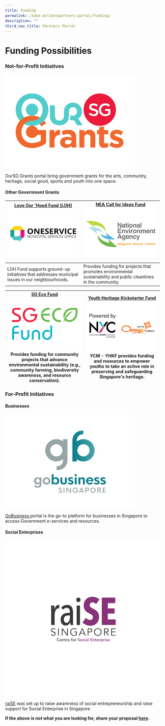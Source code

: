 ```yaml
---
title: Funding
permalink: /take-action/partners-portal/funding/
description: ""
third_nav_title: Partners Portal
---
```

# Funding Possibilities


### Not-for-Profit Initiatives 

[![](/images/oursggrants_logo.png)](https://oursggrants.gov.sg)

OurSG Grants portal bring government grants for the arts, community, heritage, social good, sports and youth into one space. 

#### Other Government Grants

| [Love Our 'Hood Fund (LOH)](https://go.gov.sg/fund-application)![](/images/Opportunities/mso-logo_422x304.jpg)| [NEA Call for Ideas Fund](https://www.nea.gov.sg/programmes-grants/grants-and-awards/call-for-ideas-fund) ![](/images/Opportunities/nea-logo_422x304.jpg) |
| -------- | -------- | 
|LOH Fund supports ground-up initiatives that addresses municipal issues in our neighbourhoods. | Provides funding for projects that promotes environmental sustainability and public cleanlines in the community. | 

| [SG Eco Fund](https://www.mse.gov.sg/sgecofund) ![](/images/Opportunities/sg-eco-fund_422x304.jpg) Provides funding for community projects that advance environmental sustainability (e.g., community farming, biodiversity awareness, and resource conservation).   | [Youth Heritage Kickstarter Fund](https://www.nyc.gov.sg/programmes-grants/grants---young-changemakers) ![](/images/Opportunities/nyc-ycm-logo-(422x304).jpg) YCM - YHKF provides funding and resources to empower youths to take an active role in preserving and safeguarding Singapore's heritage. |
| -------- | -------- |




### For-Profit Initiatives 

#### Businesses 

[![](/images/Opportunities/gobusiness-logo_422x304.jpg)](https://gobusiness.gov.sg)

[GoBusiness ](https://gobusiness.gov.sg)portal is the go-to platform for businesses in Singapore to access Government e-services and resources.

#### Social Enterprises
[![](/images/Opportunities/rsz_raise.png)](https://www.raise.sg)

[raiSE](https://www.raise.sg) was set up to raise awareness of social entrepreneurship and raise support for Social Enterprise in Singapore. 

**If the above is not what you are looking for, share your proposal [here](https://go.gov.sg/takeactiontoday).**